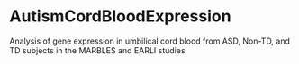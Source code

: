 # AutismCordBloodExpression
Analysis of gene expression in umbilical cord blood from ASD, Non-TD, and TD subjects in the MARBLES and EARLI studies
